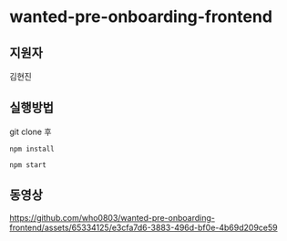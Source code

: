 # wanted-pre-onboarding-frontend

## 지원자 
김현진

## 실행방법 
git clone 후
```
npm install 
```
```
npm start
```
## 동영상


https://github.com/who0803/wanted-pre-onboarding-frontend/assets/65334125/e3cfa7d6-3883-496d-bf0e-4b69d209ce59

